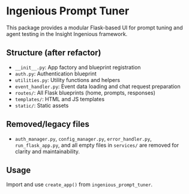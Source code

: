 # Ingenious Prompt Tuner

This package provides a modular Flask-based UI for prompt tuning and agent testing in the Insight Ingenious framework.

## Structure (after refactor)
- `__init__.py`: App factory and blueprint registration
- `auth.py`: Authentication blueprint
- `utilities.py`: Utility functions and helpers
- `event_handler.py`: Event data loading and chat request preparation
- `routes/`: All Flask blueprints (home, prompts, responses)
- `templates/`: HTML and JS templates
- `static/`: Static assets

## Removed/legacy files
- `auth_manager.py`, `config_manager.py`, `error_handler.py`, `run_flask_app.py`, and all empty files in `services/` are removed for clarity and maintainability.

## Usage
Import and use `create_app()` from `ingenious_prompt_tuner`.
